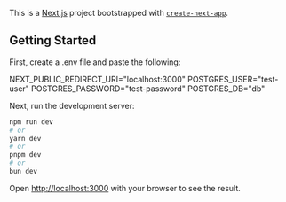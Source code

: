 This is a [Next.js](https://nextjs.org) project bootstrapped with [`create-next-app`](https://nextjs.org/docs/app/api-reference/cli/create-next-app).

## Getting Started
First, create a .env file and paste the following:

NEXT_PUBLIC_REDIRECT_URI="localhost:3000"
POSTGRES_USER="test-user"
POSTGRES_PASSWORD="test-password"
POSTGRES_DB="db"

Next, run the development server:

```bash
npm run dev
# or
yarn dev
# or
pnpm dev
# or
bun dev
```

Open [http://localhost:3000](http://localhost:3000) with your browser to see the result.